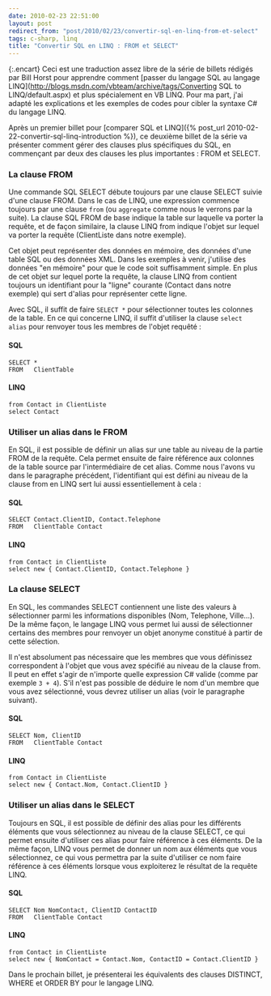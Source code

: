 ```yaml
---
date: 2010-02-23 22:51:00
layout: post
redirect_from: "post/2010/02/23/convertir-sql-en-linq-from-et-select"
tags: c-sharp, linq
title: "Convertir SQL en LINQ : FROM et SELECT"
---
```


{:.encart}
Ceci est une traduction assez libre de la série de billets rédigés par Bill
Horst pour apprendre comment [passer du langage SQL au langage LINQ](http://blogs.msdn.com/vbteam/archive/tags/Converting SQL to LINQ/default.aspx) et plus spécialement en
VB LINQ. Pour ma part, j'ai adapté les explications et les exemples de codes
pour cibler la syntaxe C# du langage LINQ.

Après un premier billet pour [comparer SQL et LINQ]({% post_url 2010-02-22-convertir-sql-linq-introduction %}), ce deuxième billet de la série va
présenter comment gérer des clauses plus spécifiques du SQL, en commençant par
deux des clauses les plus importantes : FROM et SELECT.

### La clause FROM

Une commande SQL SELECT débute toujours par une clause SELECT suivie d'une
clause FROM. Dans le cas de LINQ, une expression commence toujours par une
clause `from` (ou `aggregate` comme nous le verrons par
la suite). La clause SQL FROM de base indique la table sur laquelle va porter
la requête, et de façon similaire, la clause LINQ from indique l'objet sur
lequel va porter la requête (ClientListe dans notre exemple).

Cet objet peut représenter des données en mémoire, des données d'une table
SQL ou des données XML. Dans les exemples à venir, j'utilise des données
"en mémoire" pour que le code soit suffisamment simple. En plus de
cet objet sur lequel porte la requête, la clause LINQ from contient toujours un
identifiant pour la "ligne" courante (Contact dans notre exemple)
qui sert d'alias pour représenter cette ligne.

Avec SQL, il suffit de faire `SELECT *` pour sélectionner toutes
les colonnes de la table. En ce qui concerne LINQ, il suffit d'utiliser la
clause `select alias` pour renvoyer tous les membres de l'objet
requêté :

#### SQL

```
SELECT *
FROM   ClientTable
```

#### LINQ

```
from Contact in ClientListe
select Contact
```

### Utiliser un alias dans le FROM

En SQL, il est possible de définir un alias sur une table au niveau de la
partie FROM de la requête. Cela permet ensuite de faire référence aux colonnes
de la table source par l'intermédiaire de cet alias. Comme nous l'avons vu dans
le paragraphe précédent, l'identifiant qui est défini au niveau de la clause
from en LINQ sert lui aussi essentiellement à cela :

#### SQL

```
SELECT Contact.ClientID, Contact.Telephone
FROM   ClientTable Contact
```

#### LINQ

```
from Contact in ClientListe
select new { Contact.ClientID, Contact.Telephone }
```

### La clause SELECT

En SQL, les commandes SELECT contiennent une liste des valeurs à
sélectionner parmi les informations disponibles (Nom, Telephone, Ville…). De la
même façon, le langage LINQ vous permet lui aussi de sélectionner certains des
membres pour renvoyer un objet anonyme constitué à partir de cette
sélection.

Il n'est absolument pas nécessaire que les membres que vous définissez
correspondent à l'objet que vous avez spécifié au niveau de la clause from. Il
peut en effet s'agir de n'importe quelle expression C# valide (comme par
exemple `3 + 4`). S'il n'est pas possible de déduire le nom d'un membre
que vous avez sélectionné, vous devrez utiliser un alias (voir le paragraphe
suivant).

#### SQL

```
SELECT Nom, ClientID
FROM   ClientTable Contact
```

#### LINQ

```
from Contact in ClientListe
select new { Contact.Nom, Contact.ClientID }
```

### Utiliser un alias dans le SELECT

Toujours en SQL, il est possible de définir des alias pour les différents
éléments que vous sélectionnez au niveau de la clause SELECT, ce qui permet
ensuite d'utiliser ces alias pour faire référence à ces éléments. De la même
façon, LINQ vous permet de donner un nom aux éléments que vous sélectionnez, ce
qui vous permettra par la suite d'utiliser ce nom faire référence à ces
éléments lorsque vous exploiterez le résultat de la requête LINQ.

#### SQL

```
SELECT Nom NomContact, ClientID ContactID
FROM   ClientTable Contact
```

#### LINQ

```
from Contact in ClientListe
select new { NomContact = Contact.Nom, ContactID = Contact.ClientID }
```

Dans le prochain billet, je présenterai les équivalents des clauses
DISTINCT, WHERE et ORDER BY pour le langage LINQ.
